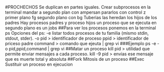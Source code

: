 #PROCHECHOS
Se duplican en partes iguales.
Crear subprocesos en la terminal
mandar a segundo plan con ampersan
pararlos con control z
primer plano  fg
segundo plano con bg
Tuberias las heredan los hijos de los padres
Hay procesos padres y proceso hijos
un proceso que se ejecuta en segundo plano es un jobs
##Para ver los procesos ponemos en la terminal ps
Opciones del ps:
  -e listar todos procesos de tu familia (mismo stdin, stdout, stder).
  -o
  pid       > identificador de proceso
  ppid      > identificador de priceso padre
  command   > comando que ejeuta
  | grep vi
###Ejemplo
ps -e -o pid,ppid,command | grep vi
##Matar un proceso
kill pid > utilidad que permite enviar mensajes a cada proceso.
kill -9 pid > envias ese mensaje que es muerte total y absoluta
##Fork
Mitosis de un proceso
##Exec
Sustituir un proceso en ejecucion

